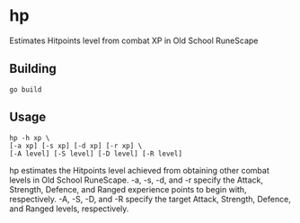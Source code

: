 hp
==

Estimates Hitpoints level from combat XP in Old School RuneScape

Building
--------

    go build

Usage
-----

    hp -h xp \
    [-a xp] [-s xp] [-d xp] [-r xp] \
    [-A level] [-S level] [-D level] [-R level]

hp estimates the Hitpoints level achieved from obtaining other combat levels in
Old School RuneScape. -a, -s, -d, and -r specify the Attack, Strength, Defence,
and Ranged experience points to begin with, respectively. -A, -S, -D, and -R
specify the target Attack, Strength, Defence, and Ranged levels, respectively.
